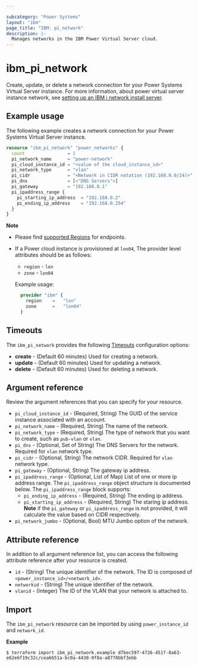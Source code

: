 ```yaml
---

subcategory: "Power Systems"
layout: "ibm"
page_title: "IBM: pi_network"
description: |-
  Manages networks in the IBM Power Virtual Server cloud.
---
```


# ibm_pi_network
Create, update, or delete a network connection for your Power Systems Virtual Server instance. For more information, about power virtual server instance network, see [setting up an IBM i network install server](https://cloud.ibm.com/docs/power-iaas?topic=power-iaas-preparing-install-server).

## Example usage
The following example creates a network connection for your Power Systems Virtual Server instance.

```terraform
resource "ibm_pi_network" "power_networks" {
  count                = 1
  pi_network_name      = "power-network"
  pi_cloud_instance_id = "<value of the cloud_instance_id>"
  pi_network_type      = "vlan"
  pi_cidr              = "<Network in CIDR notation (192.168.0.0/24)>"
  pi_dns               = [<"DNS Servers">]
  pi_gateway           = "192.168.0.1"
  pi_ipaddress_range {
    pi_starting_ip_address  = "192.168.0.2"
    pi_ending_ip_address    = "192.168.0.254"
  }
}
```

**Note**
* Please find [supported Regions](https://cloud.ibm.com/apidocs/power-cloud#endpoint) for endpoints.
* If a Power cloud instance is provisioned at `lon04`, The provider level attributes should be as follows:
  * `region` - `lon`
  * `zone` - `lon04`
  
  Example usage:

  ```terraform
    provider "ibm" {
      region    =   "lon"
      zone      =   "lon04"
    }
  ```

## Timeouts

The `ibm_pi_network` provides the following [Timeouts](https://www.terraform.io/docs/language/resources/syntax.html) configuration options:

- **create** - (Default 60 minutes) Used for creating a network.
- **update** - (Default 60 minutes) Used for updating a network.
- **delete** - (Default 60 minutes) Used for deleting a network.

## Argument reference 
Review the argument references that you can specify for your resource. 

- `pi_cloud_instance_id` - (Required, String) The GUID of the service instance associated with an account.
- `pi_network_name` - (Required, String) The name of the network.
- `pi_network_type` - (Required, String) The type of network that you want to create, such as `pub-vlan` or `vlan`.
- `pi_dns` - (Optional, Set of String) The DNS Servers for the network. Required for `vlan` network type.
- `pi_cidr` - (Optional, String) The network CIDR. Required for `vlan` network type.
- `pi_gateway` - (Optional, String) The gateway ip address.
- `pi_ipaddress_range` - (Optional, List of Map) List of one or more ip address range. The `pi_ipaddress_range` object structure is documented below. 
  The `pi_ipaddress_range` block supports:
  - `pi_ending_ip_address` - (Required, String) The ending ip address.
  - `pi_starting_ip_address` - (Required, String) The staring ip address. **Note** if the `pi_gateway` or `pi_ipaddress_range` is not provided, it will calculate the value based on CIDR respectively.
- `pi_network_jumbo` - (Optional, Bool) MTU Jumbo option of the network.

## Attribute reference
In addition to all argument reference list, you can access the following attribute reference after your resource is created.

- `id` - (String) The unique identifier of the network. The ID is composed of `<power_instance_id>/<network_id>`.
- `networkid` - (String) The unique identifier of the network.
- `vlanid` - (Integer) The ID of the VLAN that your network is attached to. 

## Import
The `ibm_pi_network` resource can be imported by using `power_instance_id` and `network_id`.

**Example**

```
$ terraform import ibm_pi_network.example d7bec597-4726-451f-8a63-e62e6f19c32c/cea6651a-bc0a-4438-9f8a-a0770bbf3ebb
```
